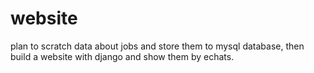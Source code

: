 # website
plan to scratch data about jobs and store them to mysql database, then build a website with django and show them by echats.
